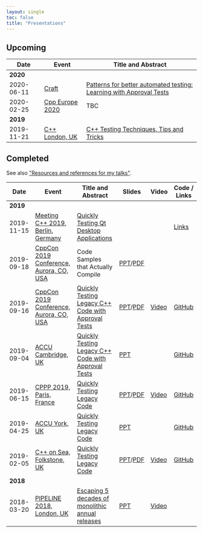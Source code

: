 ```yaml
---
layout: single
toc: false
title: "Presentations"
---
```


## Upcoming

| Date  | Event | Title and Abstract |
| - | - | - |
| **2020** | &nbsp; | &nbsp; |
| 2020-06-11 | [Craft](https://craft-conf.com) | [Patterns for better automated testing: Learning with Approval Tests](https://craft-conf.com/speaker/ClareMacrae) |
| 2020-02-25 | [Cpp Europe 2020](https://cppeurope.com) | TBC |
| **2019** | &nbsp; | &nbsp; |
| 2019-11-21 | [C++ London, UK](https://www.meetup.com/CppLondon/) | [C++ Testing Techniques, Tips and Tricks](https://www.meetup.com/CppLondon/events/265146936/) |

## Completed

See also ["Resources and references for my talks"](https://github.com/claremacrae/talks).

| Date  | Event | Title and Abstract | Slides  | Video | Code / Links |
| - | - | - | - | - | - |
| **2019** | &nbsp; | &nbsp; | &nbsp; | &nbsp; | &nbsp; |
| 2019-11-15 | [Meeting C++ 2019, Berlin, Germany](https://meetingcpp.com/2019/) | [Quickly Testing Qt Desktop Applications](https://meetingcpp.com/2019/Talks/items/Quickly_Testing_Qt_Desktop_Applications.html) | &nbsp; | &nbsp; | [Links](https://github.com/claremacrae/talks/blob/master/Quickly_Testing_Qt_Desktop_Applications.md#top) |
| 2019-09-18 | [CppCon 2019 Conference, Aurora, CO, USA](https://cppcon.org/) | Code Samples that Actually Compile |  [PPT](https://www.slideshare.net/ClareMacrae/code-samples-that-actually-compile-clare-macrae-179736904)/[PDF](https://github.com/CppCon/CppCon2019/raw/master/Lightning%20Talks%20and%20Lunch%20Sessions/code_samples_that_actually_compile/code_samples_that_actually_compile__clare_macrae__cppcon_2019.pdf) | &nbsp; | &nbsp; |
| 2019-09-16 | [CppCon 2019 Conference, Aurora, CO, USA](https://cppcon.org/) | [Quickly Testing Legacy C++ Code with Approval Tests](https://cppcon2019.sched.com/event/Sfdj/quickly-testing-legacy-c-code-with-approval-tests) | [PPT](https://www.slideshare.net/ClareMacrae/quickly-testing-legacy-c-code-with-approval-tests)/[PDF](https://github.com/CppCon/CppCon2019/tree/master/Presentations/quickly_testing_legacy_cpp_code_with_approval_tests) | [Video](https://www.youtube.com/watch?v=3GZHvcdq32s) | [GitHub](https://github.com/claremacrae/ApprovalTests.cpp.Demos/tree/2019-09-cppcon) |
| 2019-09-04 | [ACCU Cambridge, UK](https://www.meetup.com/ACCU-Cambridge/) | [Quickly Testing Legacy C++ Code with Approval Tests](https://www.meetup.com/ACCU-Cambridge/events/262761572/) | [PPT](https://www.slideshare.net/ClareMacrae/quickly-testing-legacy-cpp-code-accu-cam-2019) | &nbsp; | [GitHub](https://github.com/claremacrae/ApprovalTests.cpp.Demos/tree/2019-09-accu-cambridge) |
| 2019-06-15 | [CPPP 2019, Paris, France](https://cppp.fr/) | [Quickly Testing Legacy Code](https://cppp.fr/index.php?L=0&id=20#talk.ClareMacrae) | [PPT](https://www.slideshare.net/ClareMacrae/quickly-testing-legacy-code-cpppfr-2019-clare-macrae)/[PDF](https://github.com/cppp-france/CPPP-19/tree/master/quickly_testing_legacy_code-Clare_Macrae) | [Video](https://www.youtube.com/watch?v=JnoNTc-BmB8) | [GitHub](https://github.com/claremacrae/cppp2019) |
| 2019-04-25 | [ACCU York, UK](https://www.meetup.com/ACCU-York/) | [Quickly Testing Legacy Code](https://www.meetup.com/ACCU-York/events/259156413/) | [PPT](https://www.slideshare.net/ClareMacrae/quickly-testing-legacy-code-accu-york-april-2019) | &nbsp; |  [GitHub](https://github.com/claremacrae/cpponsea2019/tree/accu_york_2019) |
| 2019-02-05 | [C++ on Sea, Folkstone, UK](https://cpponsea.uk/) | [Quickly Testing Legacy Code](https://cpponsea.uk/sessions/quickly-testing-legacy-code.html) | [PPT](https://www.slideshare.net/ClareMacrae/quickly-testing-legacy-code)/[PDF](https://github.com/philsquared/cpponsea-slides/raw/master/2019/Clare%20Macrae%20-%20Quickly%20Testing%20Legacy%20Code.pdf) | [Video](https://www.youtube.com/watch?v=dtm8V3TIB6k) | [GitHub](https://github.com/claremacrae/cpponsea2019)  |
| **2018** | &nbsp; | &nbsp; | &nbsp; | &nbsp; | &nbsp; |
| 2018-03-20 | [PIPELINE 2018, London, UK](https://pipelineconf.info/) | [Escaping 5 decades of monolithic annual releases](https://pipelineconf.info/pipeline-speakers/clare-macrae/) | [PPT](https://www.slideshare.net/ClareMacrae/escaping-5-decades-of-monolithic-annual-releases-91187595) | [Video](https://www.youtube.com/watch?v=dxXNvRvBzgM) | &nbsp; |

